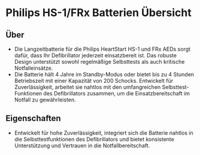 # Philips HS-1/FRx Batterien Übersicht

## Über

- Die Langzeitbatterie für die Philips HeartStart HS-1 und FRx AEDs sorgt dafür, dass Ihr Defibrillator jederzeit einsatzbereit ist. Das robuste Design unterstützt sowohl regelmäßige Selbsttests als auch kritische Notfalleinsätze.
- Die Batterie hält 4 Jahre im Standby-Modus oder bietet bis zu 4 Stunden Betriebszeit mit einer Kapazität von 200 Schocks. Entwickelt für Zuverlässigkeit, arbeitet sie nahtlos mit den umfangreichen Selbsttest-Funktionen des Defibrillators zusammen, um die Einsatzbereitschaft im Notfall zu gewährleisten.

## Eigenschaften

- Entwickelt für hohe Zuverlässigkeit, integriert sich die Batterie nahtlos in die Selbsttestfunktionen des Defibrillators und bietet konsistente Unterstützung und Vertrauen in die Notfallbereitschaft.
